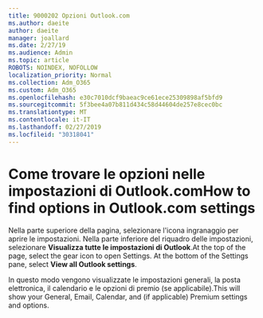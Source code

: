 ```yaml
---
title: 9000202 Opzioni Outlook.com
ms.author: daeite
author: daeite
manager: joallard
ms.date: 2/27/19
ms.audience: Admin
ms.topic: article
ROBOTS: NOINDEX, NOFOLLOW
localization_priority: Normal
ms.collection: Adm_O365
ms.custom: Adm_O365
ms.openlocfilehash: e30c7010dcf9baeac9ce61ece25309898af5bfd9
ms.sourcegitcommit: 5f3bee4a07b811d434c58d44604de257e8cec0bc
ms.translationtype: MT
ms.contentlocale: it-IT
ms.lasthandoff: 02/27/2019
ms.locfileid: "30318041"
---
```

# <a name="how-to-find-options-in-outlookcom-settings"></a><span data-ttu-id="f86dd-102">Come trovare le opzioni nelle impostazioni di Outlook.com</span><span class="sxs-lookup"><span data-stu-id="f86dd-102">How to find options in Outlook.com settings</span></span>

<span data-ttu-id="f86dd-p101">Nella parte superiore della pagina, selezionare l'icona ingranaggio per aprire le impostazioni. Nella parte inferiore del riquadro delle impostazioni, selezionare **Visualizza tutte le impostazioni di Outlook**.</span><span class="sxs-lookup"><span data-stu-id="f86dd-p101">At the top of the page, select the gear icon to open Settings. At the bottom of the Settings pane, select **View all Outlook settings**.</span></span>

<span data-ttu-id="f86dd-105">In questo modo vengono visualizzate le impostazioni generali, la posta elettronica, il calendario e le opzioni di premio (se applicabile).</span><span class="sxs-lookup"><span data-stu-id="f86dd-105">This will show your General, Email, Calendar, and (if applicable) Premium settings and options.</span></span>